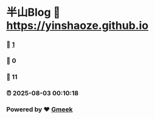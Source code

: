 # 半山Blog :link: https://yinshaoze.github.io 
### :page_facing_up: [1](https://yinshaoze.github.io/tag.html) 
### :speech_balloon: 0 
### :hibiscus: 11 
### :alarm_clock: 2025-08-03 00:10:18 
### Powered by :heart: [Gmeek](https://github.com/Meekdai/Gmeek)
